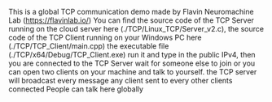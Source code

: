 This is a global TCP communication demo made by Flavin Neuromachine Lab (https://flavinlab.io/)
You can find the source code of the TCP Server running on the cloud server here (./TCP/Linux_TCP/Server_v2.c), the source code of the TCP Client running on your Windows PC here (./TCP/TCP_Client/main.cpp)
the executable file (./TCP/x64/Debug/TCP_Client.exe)
run it and type in the public IPv4, then you are connected to the TCP Server
wait for someone else to join or you can open two clients on your machine and talk to yourself.
the TCP server will broadcast every message any client sent to every other clients connected
People can talk here globally
